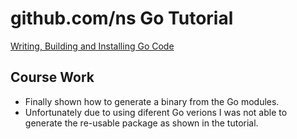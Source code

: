 # github.com/ns Go Tutorial

[Writing, Building and Installing Go Code](https://m.youtube.com/watch?v=XCsL89YtqCs)

## Course Work

 - Finally shown how to generate a binary from the Go modules.
 - Unfortunately due to using diferent Go verions I was not able to generate the re-usable package as shown in the tutorial.